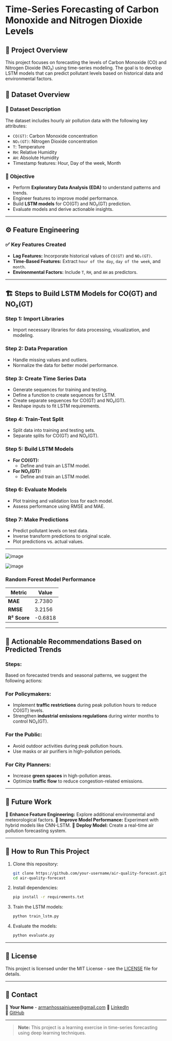 # Time-Series Forecasting of Carbon Monoxide and Nitrogen Dioxide Levels

## 📌 Project Overview
This project focuses on forecasting the levels of Carbon Monoxide (CO) and Nitrogen Dioxide (NO₂) using time-series modeling. The goal is to develop LSTM models that can predict pollutant levels based on historical data and environmental factors.

## 📂 Dataset Overview
### 📄 Dataset Description
The dataset includes hourly air pollution data with the following key attributes:
- `CO(GT)`: Carbon Monoxide concentration
- `NO₂(GT)`: Nitrogen Dioxide concentration
- `T`: Temperature
- `RH`: Relative Humidity
- `AH`: Absolute Humidity
- Timestamp features: Hour, Day of the week, Month

### 🎯 Objective
- Perform **Exploratory Data Analysis (EDA)** to understand patterns and trends.
- Engineer features to improve model performance.
- Build **LSTM models** for CO(GT) and NO₂(GT) prediction.
- Evaluate models and derive actionable insights.

---
## ⚙️ Feature Engineering
### ✅ Key Features Created
- **Lag Features:** Incorporate historical values of `CO(GT)` and `NO₂(GT)`.
- **Time-Based Features:** Extract `hour of the day`, `day of the week`, and `month`.
- **Environmental Factors:** Include `T`, `RH`, and `AH` as predictors.

---
## 🏗 Steps to Build LSTM Models for CO(GT) and NO₂(GT)
### **Step 1: Import Libraries**
- Import necessary libraries for data processing, visualization, and modeling.

### **Step 2: Data Preparation**
- Handle missing values and outliers.
- Normalize the data for better model performance.

### **Step 3: Create Time Series Data**
- Generate sequences for training and testing.
- Define a function to create sequences for LSTM.
- Create separate sequences for CO(GT) and NO₂(GT).
- Reshape inputs to fit LSTM requirements.

### **Step 4: Train-Test Split**
- Split data into training and testing sets.
- Separate splits for CO(GT) and NO₂(GT).

### **Step 5: Build LSTM Models**
- **For CO(GT):**
  - Define and train an LSTM model.
- **For NO₂(GT):**
  - Define and train an LSTM model.

### **Step 6: Evaluate Models**
- Plot training and validation loss for each model.
- Assess performance using RMSE and MAE.

### **Step 7: Make Predictions**
- Predict pollutant levels on test data.
- Inverse transform predictions to original scale.
- Plot predictions vs. actual values.

---
![image](https://github.com/user-attachments/assets/55170e2f-c5d9-415b-bb53-0fbab20447aa)

![image](https://github.com/user-attachments/assets/7d54a80c-35d3-428d-aae0-d3b0d36c15fb)

### **Random Forest Model Performance**
| Metric  | Value |
|---------|-------------|
| **MAE**  | 2.7380 |
| **RMSE** | 3.2156 |
| **R² Score** | -0.6818 |

---


## 📌 Actionable Recommendations Based on Predicted Trends
### **Steps:**
Based on forecasted trends and seasonal patterns, we suggest the following actions:

### **For Policymakers:**
- Implement **traffic restrictions** during peak pollution hours to reduce CO(GT) levels.
- Strengthen **industrial emissions regulations** during winter months to control NO₂(GT).

### **For the Public:**
- Avoid outdoor activities during peak pollution hours.
- Use masks or air purifiers in high-pollution periods.

### **For City Planners:**
- Increase **green spaces** in high-pollution areas.
- Optimize **traffic flow** to reduce congestion-related emissions.

---
## 📌 Future Work
🔹 **Enhance Feature Engineering:** Explore additional environmental and meteorological factors.
🔹 **Improve Model Performance:** Experiment with hybrid models like CNN-LSTM.
🔹 **Deploy Model:** Create a real-time air pollution forecasting system.

---
## 🚀 How to Run This Project
1. Clone this repository:
   ```bash
   git clone https://github.com/your-username/air-quality-forecast.git
   cd air-quality-forecast
   ```
2. Install dependencies:
   ```bash
   pip install -r requirements.txt
   ```
3. Train the LSTM models:
   ```bash
   python train_lstm.py
   ```
4. Evaluate the models:
   ```bash
   python evaluate.py
   ```

---
## 📜 License
This project is licensed under the MIT License - see the [LICENSE](LICENSE) file for details.

---
## 📩 Contact
📧 **Your Name** - armanhossainiueee@gmail.com
🔗 [LinkedIn](https://www.linkedin.com/in/arman-hossain-1413991a4/)  
🔗 [GitHub](https://github.com/Arman3875)  

---
> **Note:** This project is a learning exercise in time-series forecasting using deep learning techniques.
